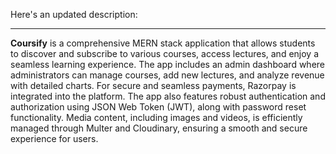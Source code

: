 Here's an updated description:

---

**Coursify** is a comprehensive MERN stack application that allows students to discover and subscribe to various courses, 
access lectures, and enjoy a seamless learning experience. The app includes an admin dashboard where administrators can manage courses, 
add new lectures, and analyze revenue with detailed charts. For secure and seamless payments, Razorpay is integrated into the platform. 
The app also features robust authentication and authorization using JSON Web Token (JWT), along with password reset functionality.
Media content, including images and videos, is efficiently managed through Multer and Cloudinary, ensuring a smooth and secure experience for users.

